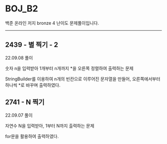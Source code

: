 # BOJ_B2
백준 온라인 저지 bronze 4 난이도 문제풀이입니다.

---

## 2439 - 별 찍기 - 2

22.09.08 풀이

숫자 n을 입력받아 1개부터 n개까지 *을 오른쪽 정렬하여 출력하는 문제

StringBuilder를 이용하여 n개의 빈칸으로 이루어진 문자열을 만들어, 오른쪽에서부터 하나씩 *로 바꾸며 출력하였다.

## 2741 - N 찍기

22.09.07 풀이

자연수 N을 입력받아, 1부터 N까지 출력하는 문제

for문을 활용하여 출력하였다.